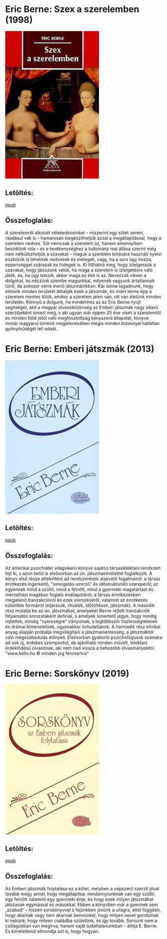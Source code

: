 # <a name="id_905">Eric Berne: Szex a szerelemben (1998)</a>
<img src="https://github.com/BercziSandor/calibre_lib/raw/main/Eric%20Berne/Szex%20a%20szerelemben%20%28905%29/cover.jpg" alt="cover" width="300"/>

## Letöltés:
[epub](https://github.com/BercziSandor/calibre_lib/raw/main/Eric%20Berne/Szex%20a%20szerelemben%20%28905%29/Szex%20a%20szerelemben%20-%20Eric%20Berne.epub)

## Összefoglalás:
<div>
<p>A ​szerelemről alkotott vélekedéseinket – miszerint egy sötét verem, ráadásul vak is – hamarosan kiegészíthetjük azzal a megállapítással, hogy a szerelem nedves. Sőt nemcsak a szerelem az, hanem amennyiben beszélünk róla – és e tevékenységhez a tudomány mai állása szerint még nem nélkülözhetjük a szavakat – maguk a szerelem leírására használt nyelvi eszközök is lehetnek nedvesek és melegek, vagy, ha a sors úgy hozza, éppenséggel szárazak és hidegek is. Ki tilthatná meg, hogy ízlelgessük a szavakat, hogy játsszunk velük, ha maga a szerelem is ízlelgetésre való játék, és, ha úgy tetszik, akkor maga az élet is az. Nevezzük néven a dolgokat, és nézzünk szembe magunkkal, milyenek vagyunk ártatlannak tűnő, de sokszor vérre menő játszmáinkban. Kár lenne tagadnunk, hogy életünk minden területét áthatják ezek a játszmák, és miért lenne épp a szerelem mentes tőlük, amikor a szerelem jelen van, ott van életünk minden területén. Könnyű a dolgunk, ha mindehhez az az Eric Berne nyújt segítséget, akit a magyar olvasóközönség az Emberi játszmák nagy sikerű szerzőjeként ismert meg, s aki ugyan már éppen 25 éve viseli a szerelemtől és minden földi jótól való megfosztottság kényszerű állapotát, könyve immár magyarul történő megjelenésében mégis minden bizonnyal hallatlan gyönyörűségét leli odaát.</p></div>

# <a name="id_291">Eric Berne: Emberi játszmák (2013)</a>
<img src="https://github.com/BercziSandor/calibre_lib/raw/main/Eric%20Berne/Emberi%20Jatszmak%20%28291%29/cover.jpg" alt="cover" width="300"/>

## Letöltés:
[epub](https://github.com/BercziSandor/calibre_lib/raw/main/Eric%20Berne/Emberi%20Jatszmak%20%28291%29/Emberi%20jatszmak%20-%20Eric%20Berne.epub)

## Összefoglalás:
<div>
<p>Az amerikai pszichiáter világsikerű könyve sajátos társaslélektani rendszert fejt ki, s azon belül is elsősorban az ún. játszmaelmélettel foglalkozik. A könyv első része áttekintést ad rendszerének alapvető fogalmairól: a társas érintkezés ingerkeltő, "simogatás-szerző" és időstrukturáló szerepéről; az egyénnek mind a szülői, mind a felnőtt, mind a gyermeki magatartást és mentalitást magában foglaló énállapotáról; a társas érintkezésben megjelenő tranzakcióiról és ezek elemzéséről, valamint az érintkezés különféle formáiról (eljárások, rituálék, időtöltések, játszmák). A második rész mutatja be az ún. játszmákat, amelyeket Berne rejtett tranzakciók folyamatos sorozataként definiál, s amelyek ismertető jegye, hogy mindig rejtettek, mindig "nyereségre" irányulnak, s legtöbbször tisztességtelenek és drámai kimenetelűek, ugyanakkor öntudatlanok. A harmadik rész klinikai anyag alapján próbálja megvilágítani a játszmamentesség, a játszmáktól való megszabadulás előnyeit. Elsősorban gyakorló pszichológusok számára ad sok új, érdekes szempontot, de ajánlható minden művelt, lélektani érdeklődésű olvasónak, aki nem riad vissza a nehezebb olvasmányoktól. "www.kello.hu © minden jog fenntartva"</p></div>

# <a name="id_292">Eric Berne: Sorskönyv (2019)</a>
<img src="https://github.com/BercziSandor/calibre_lib/raw/main/Eric%20Berne/Sorskonyv%20%28292%29/cover.jpg" alt="cover" width="300"/>

## Letöltés:
[epub](https://github.com/BercziSandor/calibre_lib/raw/main/Eric%20Berne/Sorskonyv%20%28292%29/Sorskonyv%20-%20Eric%20Berne.epub)

## Összefoglalás:
<p class="description">Az Emberi játszmák folytatása ez a kötet, melyben a népszerű szerző jóval tovább megy annál, hogy megállapítsa: mindannyiunknak van egy szülői, egy felnőtt valamint egy gyermeki énje, és hogy ezek milyen játszmákat játszanak egymással és másokkal. Ebben a könyvben már a gyermek sem „szabad” – hiszen sorskönyvvel a fejünkben jövünk a világra, attól függően, hogy akarnak vagy nem akarnak bennünket, hogy milyen nevet gondolnak ki nekünk, hogy milyen családba születünk, és így tovább. Sorsunk nem a csillagokban van megírva, hanem saját tudattalanunkban – állítja E. Berne. És kíméletlenül elmondja azt is, hogy hogyan.</p>

